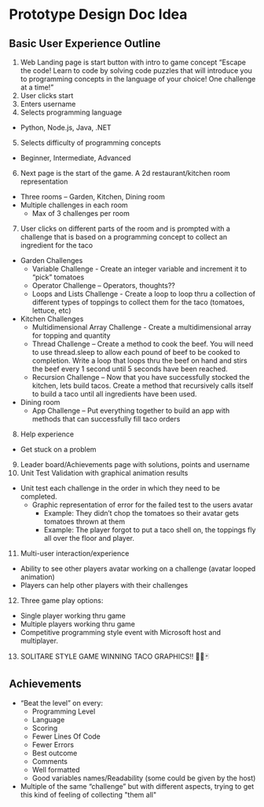 # Prototype Design Doc Idea 

 
## Basic User Experience Outline

1. Web Landing page is start button with intro to game concept “Escape the code! Learn to code by solving code puzzles that will introduce you to programming concepts in the language of your choice! One challenge at a time!” 
2. User clicks start 
3. Enters username 
4. Selects programming language 
  - Python, Node.js, Java, .NET 
5. Selects difficulty of programming concepts 
  - Beginner, Intermediate, Advanced 
6. Next page is the start of the game. A 2d restaurant/kitchen room representation  
  - Three rooms – Garden, Kitchen, Dining room  
  - Multiple challenges in each room 
    - Max of 3 challenges per room 
7. User clicks on different parts of the room and is prompted with a challenge that is based on a programming concept to collect an ingredient for the taco 
  - Garden Challenges 
    - Variable Challenge - Create an integer variable and increment it to “pick” tomatoes 
    - Operator Challenge – Operators, thoughts?? 
    - Loops and Lists Challenge - Create a loop to loop thru a collection of different types of toppings to collect them for the taco (tomatoes, lettuce, etc) 
  - Kitchen Challenges 
    - Multidimensional Array Challenge - Create a multidimensional array for topping and quantity 
    - Thread Challenge – Create a method to cook the beef. You will need to use thread.sleep to allow each pound of beef to be cooked to completion. Write a loop that loops thru the beef on hand and stirs the beef every 1 second until 5 seconds have been reached. 
    - Recursion Challenge – Now that you have successfully stocked the kitchen, lets build tacos. Create a method that recursively calls itself to build a taco until all ingredients have been used. 
  - Dining room 
    - App Challenge – Put everything together to build an app with methods that can successfully fill taco orders 
8. Help experience 
  - Get stuck on a problem 
9. Leader board/Achievements page with solutions, points and username 
10. Unit Test Validation with graphical animation results 
  - Unit test each challenge in the order in which they need to be completed. 
    - Graphic representation of error for the failed test to the users avatar 
      - Example: They didn’t chop the tomatoes so their avatar gets tomatoes thrown at them 
      - Example: The player forgot to put a taco shell on, the toppings fly all over the floor and player. 
11. Multi-user interaction/experience 
  - Ability to see other players avatar working on a challenge (avatar looped animation) 
  - Players can help other players with their challenges 
12. Three game play options: 
  - Single player working thru game 
  - Multiple players working thru game 
  - Competitive programming style event with Microsoft host and multiplayer. 
13. SOLITARE STYLE GAME WINNING TACO GRAPHICS!! 🌮🥳🃏 

 

## Achievements 

- “Beat the level” on every: 
  - Programming Level 
  - Language 
  - Scoring 
  - Fewer Lines Of Code 
  - Fewer Errors 
  - Best outcome 
  - Comments 
  - Well formatted 
  - Good variables names/Readability (some could be given by the host) 
- Multiple of the same “challenge” but with different aspects, trying to get this kind of feeling of collecting "them all"
